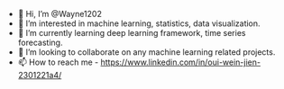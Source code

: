 - 👋 Hi, I’m @Wayne1202
- 👀 I’m interested in machine learning, statistics, data visualization.
- 🌱 I’m currently learning deep learning framework, time series forecasting.
- 💞️ I’m looking to collaborate on any machine learning related projects.
- 📫 How to reach me - https://www.linkedin.com/in/oui-wein-jien-2301221a4/

<!---
Wayne1202/Wayne1202 is a ✨ special ✨ repository because its `README.md` (this file) appears on your GitHub profile.
You can click the Preview link to take a look at your changes.
--->
